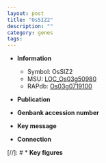```yaml
---
layout: post
title: "OsSIZ2"
description: ""
category: genes
tags: 
---
```


* **Information**  
    + Symbol: OsSIZ2  
    + MSU: [LOC_Os03g50980](http://rice.uga.edu/cgi-bin/ORF_infopage.cgi?orf=LOC_Os03g50980)  
    + RAPdb: [Os03g0719100](http://rapdb.dna.affrc.go.jp/viewer/gbrowse_details/irgsp1?name=Os03g0719100)  

* **Publication**  

* **Genbank accession number**  

* **Key message**  

* **Connection**  

[//]: # * **Key figures**  


